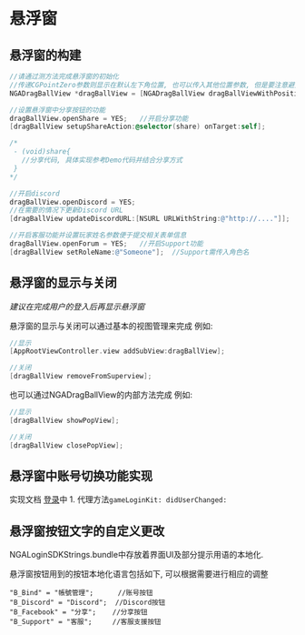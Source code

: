 # 悬浮窗

## 悬浮窗的构建

```objectivec
//请通过测方法完成悬浮窗的初始化    
//传递CGPointZero参数则显示在默认左下角位置, 也可以传入其他位置参数, 但是要注意避开iPhone的刘海区域
NGADragBallView *dragBallView = [NGADragBallView dragBallViewWithPosition:CGPointZero];

//设置悬浮窗中分享按钮的功能
dragBallView.openShare = YES;   //开启分享功能
[dragBallView setupShareAction:@selector(share) onTarget:self];

/*
 - (void)share{
   //分享代码, 具体实现参考Demo代码并结合分享方式
 }
*/

//开启discord
dragBallView.openDiscord = YES; 
//在需要的情况下更新Discord URL
[dragBallView updateDiscordURL:[NSURL URLWithString:@"http://...."]];

//开启客服功能并设置玩家姓名参数便于提交相关表单信息
dragBallView.openForum = YES;   //开启Support功能
[dragBallView setRoleName:@"Someone"];  //Support需传入角色名
```

## 悬浮窗的显示与关闭

_建议在完成用户的登入后再显示悬浮窗_

悬浮窗的显示与关闭可以通过基本的视图管理来完成 例如:

```objectivec
//显示
[AppRootViewController.view addSubView:dragBallView];

//关闭
[dragBallView removeFromSuperview];
```

也可以通过NGADragBallView的内部方法完成 例如:

```objectivec
//显示
[dragBallView showPopView];

//关闭
[dragBallView closePopView];
```

## 悬浮窗中账号切换功能实现

实现文档 [登录](deng-lu.md)中 1. 代理方法`gameLoginKit: didUserChanged:`

## 悬浮窗按钮文字的自定义更改

NGALoginSDKStrings.bundle中存放着界面UI及部分提示用语的本地化.

悬浮窗按钮用到的按钮本地化语言包括如下, 可以根据需要进行相应的调整

```text
"B_Bind" = "帳號管理";      //账号按钮
"B_Discord" = "Discord";  //Discord按钮
"B_Facebook" = "分享";    //分享按钮
"B_Support" = "客服";     //客服支援按钮
```

